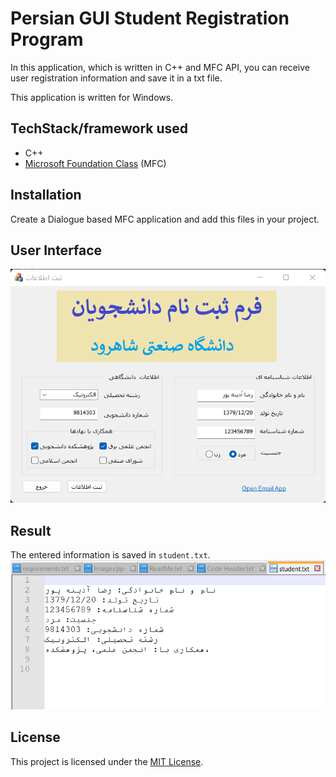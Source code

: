 # Persian GUI Student Registration Program
In this application, which is written in C++ and MFC API, you can receive user registration information and save it in a txt file.

This application is written for Windows.

## TechStack/framework used
- C++
- [Microsoft Foundation Class](https://learn.microsoft.com/en-us/cpp/mfc/mfc-desktop-applications?view=msvc-170) (MFC)

## Installation
Create a Dialogue based MFC application and add this files in your project.
  
## User Interface
![image](Images/1.png)

## Result
The entered information is saved in <code>student.txt</code>.
![image](Images/4.png)

## License
This project is licensed under the [MIT License](LICENSE).
